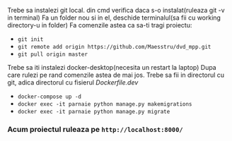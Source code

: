 Trebe sa instalezi git local. din cmd verifica daca s-o instalat(ruleaza git -v in terminal)
Fa un folder nou si in el, deschide terminalul(sa fii cu working directory-u in folder)
Fa comenzile astea ca sa-ti tragi proiectu:
+ `git init`
+ `git remote add origin https://github.com/Maesstru/dvd_mpp.git`
+ `git pull origin master`

Trebe sa iti instalezi docker-desktop(necesita un restart la laptop)
Dupa care rulezi pe rand comenzile astea de mai jos.
Trebe sa fii in directorul cu git, adica directorul cu fisierul *Dockerfile.dev*
+ `docker-compose up -d`
+ `docker exec -it parnaie python manage.py makemigrations`
+ `docker exec -it parnaie python manage.py migrate`
### Acum proiectul ruleaza pe `http://localhost:8000/`
